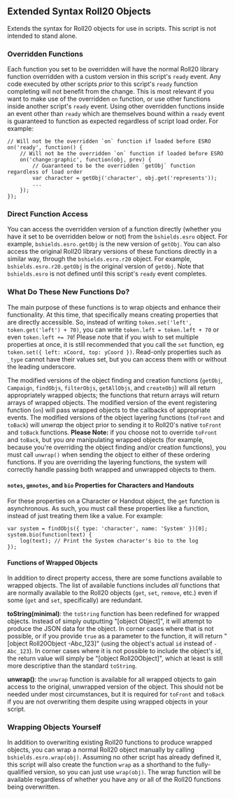## Extended Syntax Roll20 Objects
Extends the syntax for Roll20 objects for use in scripts. This script is not intended to stand alone.

### Overridden Functions
Each function you set to be overridden will have the normal Roll20 library function overridden with a custom version in this script's `ready` event. Any code executed by other scripts *prior* to this script's `ready` function completing will not benefit from the change. This is most relevant if you want to make use of the overridden `on` function, or use other functions inside another script's `ready` event. Using other overridden functions inside an event other than `ready` which are themselves bound within a `ready` event is guaranteed to function as expected regardless of script load order. For example:

    // Will not be the overridden `on` function if loaded before ESRO
    on('ready', function() {
        // Will not be the overridden `on` function if loaded before ESRO
        on('change:graphic', function(obj, prev) {
            // Guaranteed to be the overridden `getObj` function regardless of load order
            var character = getObj('character', obj.get('represents'));
            ...
        });
    });

### Direct Function Access
You can access the overridden version of a function directly (whether you have it set to be overridden below or not) from the `bshields.esro` object. For example, `bshields.esro.getObj` is the new version of `getObj`. You can also access the original Roll20 library versions of these functions directly in a similar way, through the `bshields.esro.r20` object. For example, `bshields.esro.r20.getObj` is the original version of `getObj`. Note that `bshields.esro` is not defined until this script's `ready` event completes.

### What Do These New Functions Do?
The main purpose of these functions is to wrap objects and enhance their functionality. At this time, that specifically means creating properties that are directly accessible. So, instead of writing `token.set('left', token.get('left') + 70)`, you can write `token.left = token.left + 70` or even `token.left += 70`! Please note that if you wish to set multiple properties at once, it is still recommended that you call the `set` function, eg `token.set({ left: xCoord, top: yCoord })`. Read-only properties such as `_type` cannot have their values set, but you can access them with or without the leading underscore.

The modified versions of the object finding and creation functions (`getObj`, `Campaign`, `findObjs`, `filterObjs`, `getAllObjs`, and `createObj`) will all return appropriately wrapped objects; the functions that return arrays will return arrays of wrapped objects. The modified version of the event registering function (`on`) will pass wrapped objects to the callbacks of appropriate events. The modified versions of the object layering functions (`toFront` and `toBack`) will *unwrap* the object prior to sending it to Roll20's native `toFront` and `toBack` functions. **Please Note:** if you choose not to override `toFront` and `toBack`, but you *are* manipulating wrapped objects (for example, because you're overriding the object finding and/or creation functions), you must call `unwrap()` when sending the object to either of these ordering functions. If you are overriding the layering functions, the system will correctly handle passing both wrapped and unwrapped objects to them.

#### `notes`, `gmnotes`, and `bio` Properties for Characters and Handouts
For these properties on a Character or Handout object, the `get` function is asynchronous. As such, you must call these properties like a function, instead of just treating them like a value. For example:

    var system = findObjs({ type: 'character', name: 'System' })[0];
    system.bio(function(text) {
        log(text); // Print the System character's bio to the log
    });

#### Functions of Wrapped Objects
In addition to direct property access, there are some functions available to wrapped objects. The list of available functions includes *all* functions that are normally available to the Roll20 objects (`get`, `set`, `remove`, etc.) even if some (`get` and `set`, specifically) are redundant.

**toString(minimal)**: the `toString` function has been redefined for wrapped objects. Instead of simply outputting "[object Object]", it will attempt to produce the JSON data for the object. In corner cases where that is not possible, or if you provide `true` as a parameter to the function, it will return "[object Roll20Object -Abc_123]" (using the object's actual `id` instead of `-Abc_123`). In corner cases where it is not possible to include the object's id, the return value will simply be "[object Roll20Object]", which at least is still more descriptive than the standard `toString`.

**unwrap()**: the `unwrap` function is available for all wrapped objects to gain access to the original, unwrapped version of the object. This should not be needed under most circumstances, but it is required for `toFront` and `toBack` if you are not overwriting them despite using wrapped objects in your script.

### Wrapping Objects Yourself
In addition to overwriting existing Roll20 functions to produce wrapped objects, you can wrap a normal Roll20 object manually by calling `bshields.esro.wrap(obj)`. Assuming no other script has already defined it, this script will also create the function `wrap` as a shorthand to the fully-qualified version, so you can just use `wrap(obj)`. The wrap function will be available regardless of whether you have any or all of the Roll20 functions being overwritten.